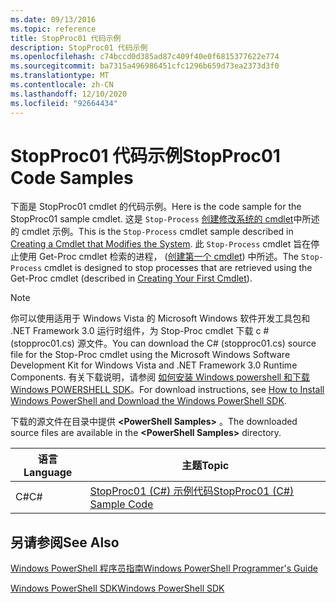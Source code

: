 ```yaml
---
ms.date: 09/13/2016
ms.topic: reference
title: StopProc01 代码示例
description: StopProc01 代码示例
ms.openlocfilehash: c74bccd0d385ad87c409f40e0f6815377622e774
ms.sourcegitcommit: ba7315a496986451cfc1296b659d73ea2373d3f0
ms.translationtype: MT
ms.contentlocale: zh-CN
ms.lasthandoff: 12/10/2020
ms.locfileid: "92664434"
---
```

# <a name="stopproc01-code-samples"></a><span data-ttu-id="5f86c-103">StopProc01 代码示例</span><span class="sxs-lookup"><span data-stu-id="5f86c-103">StopProc01 Code Samples</span></span>

<span data-ttu-id="5f86c-104">下面是 StopProc01 cmdlet 的代码示例。</span><span class="sxs-lookup"><span data-stu-id="5f86c-104">Here is the code sample for the StopProc01 sample cmdlet.</span></span> <span data-ttu-id="5f86c-105">这是 `Stop-Process` [创建修改系统的 cmdlet](../cmdlet/creating-a-cmdlet-that-modifies-the-system.md)中所述的 cmdlet 示例。</span><span class="sxs-lookup"><span data-stu-id="5f86c-105">This is the `Stop-Process` cmdlet sample described in [Creating a Cmdlet that Modifies the System](../cmdlet/creating-a-cmdlet-that-modifies-the-system.md).</span></span> <span data-ttu-id="5f86c-106">此 `Stop-Process` cmdlet 旨在停止使用 Get-Proc cmdlet 检索的进程， ([创建第一个 cmdlet](../cmdlet/creating-a-cmdlet-without-parameters.md)) 中所述。</span><span class="sxs-lookup"><span data-stu-id="5f86c-106">The `Stop-Process` cmdlet is designed to stop processes that are retrieved using the Get-Proc cmdlet (described in [Creating Your First Cmdlet](../cmdlet/creating-a-cmdlet-without-parameters.md)).</span></span>

> [!NOTE]
> <span data-ttu-id="5f86c-107">你可以使用适用于 Windows Vista 的 Microsoft Windows 软件开发工具包和 .NET Framework 3.0 运行时组件，为 Stop-Proc cmdlet 下载 c # (stopproc01.cs) 源文件。</span><span class="sxs-lookup"><span data-stu-id="5f86c-107">You can download the C# (stopproc01.cs) source file for the Stop-Proc cmdlet using the Microsoft Windows Software Development Kit for Windows Vista and .NET Framework 3.0 Runtime Components.</span></span> <span data-ttu-id="5f86c-108">有关下载说明，请参阅 [如何安装 Windows powershell 和下载 Windows POWERSHELL SDK](/powershell/scripting/developer/installing-the-windows-powershell-sdk)。</span><span class="sxs-lookup"><span data-stu-id="5f86c-108">For download instructions, see [How to Install Windows PowerShell and Download the Windows PowerShell SDK](/powershell/scripting/developer/installing-the-windows-powershell-sdk).</span></span>
>
> <span data-ttu-id="5f86c-109">下载的源文件在目录中提供 **\<PowerShell Samples>** 。</span><span class="sxs-lookup"><span data-stu-id="5f86c-109">The downloaded source files are available in the **\<PowerShell Samples>** directory.</span></span>

|<span data-ttu-id="5f86c-110">语言</span><span class="sxs-lookup"><span data-stu-id="5f86c-110">Language</span></span>|<span data-ttu-id="5f86c-111">主题</span><span class="sxs-lookup"><span data-stu-id="5f86c-111">Topic</span></span>|
|--------------|-----------|
|<span data-ttu-id="5f86c-112">C#</span><span class="sxs-lookup"><span data-stu-id="5f86c-112">C#</span></span>|[<span data-ttu-id="5f86c-113">StopProc01 (C#) 示例代码</span><span class="sxs-lookup"><span data-stu-id="5f86c-113">StopProc01 (C#) Sample Code</span></span>](./stopproc01-csharp-sample-code.md)|

## <a name="see-also"></a><span data-ttu-id="5f86c-114">另请参阅</span><span class="sxs-lookup"><span data-stu-id="5f86c-114">See Also</span></span>

[<span data-ttu-id="5f86c-115">Windows PowerShell 程序员指南</span><span class="sxs-lookup"><span data-stu-id="5f86c-115">Windows PowerShell Programmer's Guide</span></span>](./windows-powershell-programmer-s-guide.md)

[<span data-ttu-id="5f86c-116">Windows PowerShell SDK</span><span class="sxs-lookup"><span data-stu-id="5f86c-116">Windows PowerShell SDK</span></span>](../windows-powershell-reference.md)

